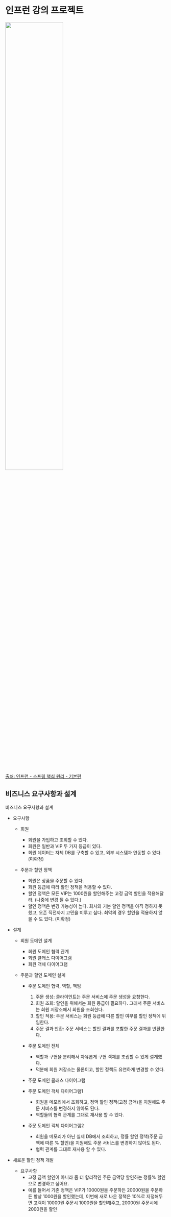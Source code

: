 # 인프런 강의 프로젝트

<img src="https://cdn.inflearn.com/public/courses/325969/cover/2868c757-5886-4508-a140-7cb68a83dfd8/325969-eng.png" width="60%"/>  

[출처: 인프런 - 스프링 핵심 원리 - 기본편](https://www.inflearn.com/course/%EC%8A%A4%ED%94%84%EB%A7%81-%ED%95%B5%EC%8B%AC-%EC%9B%90%EB%A6%AC-%EA%B8%B0%EB%B3%B8%ED%8E%B8/dashboard)

## 비즈니스 요구사항과 설계

비즈니스 요구사항과 설계

-  요구사항
    - 회원
        - 회원을 가입하고 조회할 수 있다.
        - 회원은 일반과 VIP 두 가지 등급이 있다.
        - 회원 데이터는 자체 DB를 구축할 수 있고, 외부 시스템과 연동할 수 있다. (미확정)

    - 주문과 할인 정책
        - 회원은 상품을 주문할 수 있다.
        - 회원 등급에 따라 할인 정책을 적용할 수 있다.
        - 할인 정책은 모든 VIP는 1000원을 할인해주는 고정 금액 할인을 적용해달라. (나중에 변경 될 수 있다.)
        - 할인 정책은 변경 가능성이 높다. 회사의 기본 할인 정책을 아직 정하지 못했고, 오픈 직전까지 고민을 미루고 싶다. 최악의 경우 할인을 적용하지 않을 수 도 있다. (미확정)

-  설계
    - 회원 도메인 설계
        - 회원 도메인 협력 관계
        - 회원 클래스 다이어그램
        - 회원 객체 다이어그램
    
    - 주문과 할인 도메인 설계
        - 주문 도메인 협력, 역할, 책임
            1. 주문 생성: 클라이언트는 주문 서비스에 주문 생성을 요청한다.
            2. 회원 조회: 할인을 위해서는 회원 등급이 필요하다. 그래서 주문 서비스는 회원 저장소에서 회원을 조회한다.
            3. 할인 적용: 주문 서비스는 회원 등급에 따른 할인 여부를 할인 정책에 위임한다.
            4. 주문 결과 반환: 주문 서비스는 할인 결과를 포함한 주문 결과를 반환한다.
    
        - 주문 도메인 전체
            - 역할과 구현을 분리해서 자유롭게 구현 객체를 조립할 수 있게 설계했다. 
            - 덕분에 회원 저장소는 물론이고, 할인 정책도 유연하게 변경할 수 있다.
    
        - 주문 도메인 클래스 다이어그램
        - 주문 도메인 객체 다이어그램1
            - 회원을 메모리에서 조회하고, 정액 할인 정책(고정 금액)을 지원해도 주문 서비스를 변경하지 않아도 된다.
            - 역할들의 협력 관계를 그대로 재사용 할 수 있다.
        - 주문 도메인 객체 다이어그램2
            - 회원을 메모리가 아닌 실제 DB에서 조회하고, 정률 할인 정책(주문 금액에 따른 % 할인)을 지원해도 주문 서비스를 변경하지 않아도 된다.
            - 협력 관계를 그대로 재사용 할 수 있다.
              
-  새로운 할인 정책 개발
    - 요구사항
        - 고정 금액 할인이 아니라 좀 더 합리적인 주문 금액당 할인하는 정률% 할인으로 변경하고 싶어요. 
        - 예를 들어서 기존 정책은 VIP가 10000원을 주문하든 20000원을 주문하든 항상 1000원을 할인했는데, 이번에 새로 나온 정책은 10%로 지정해두면 고객이 10000원 주문시 1000원을 할인해주고, 20000원 주문시에 2000원을 할인